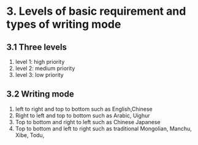 # 3. Levels of basic requirement and types of writing mode

## 3.1 Three levels

1. level 1: high priority
2. level 2: medium priority
3. level 3: low priority

## 3.2 Writing mode

1. left to right and top to bottom such as English,Chinese
2. Right to left and top to bottom such as Arabic, Uighur
3. Top to bottom and right to left such as Chinese Japanese
4. Top to bottom and left to right such as traditional Mongolian, Manchu, Xibe, Todu,



